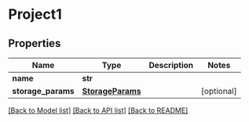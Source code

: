 # Project1

## Properties
Name | Type | Description | Notes
------------ | ------------- | ------------- | -------------
**name** | **str** |  | 
**storage_params** | [**StorageParams**](StorageParams.md) |  | [optional] 

[[Back to Model list]](../README.md#documentation-for-models) [[Back to API list]](../README.md#documentation-for-api-endpoints) [[Back to README]](../README.md)


